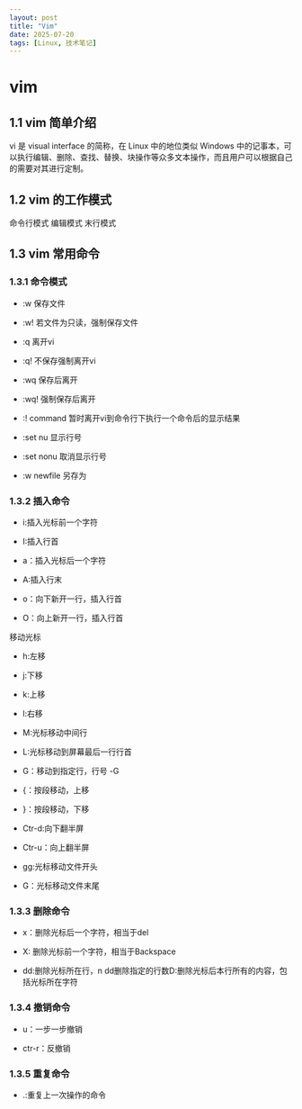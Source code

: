 ```yaml
---
layout: post
title: "Vim"
date: 2025-07-20
tags: [Linux, 技术笔记]
---
```


# vim

## 1.1 vim 简单介绍

vi 是 visual interface 的简称，在 Linux 中的地位类似 Windows 中的记事本，可以执行编辑、删除、查找、替换、块操作等众多文本操作，而且用户可以根据自己的需要对其进行定制。

## 1.2 vim 的工作模式

命令行模式
编辑模式
末行模式

## 1.3 vim 常用命令

### 1.3.1 命令模式

- :w 保存文件

- :w! 若文件为只读，强制保存文件

- :q 离开vi

- :q! 不保存强制离开vi

- :wq 保存后离开

- :wq! 强制保存后离开

- :! command 暂时离开vi到命令行下执行一个命令后的显示结果

- :set nu 显示行号

- :set nonu 取消显示行号

- :w newfile 另存为

### 1.3.2 插入命令

- i:插入光标前一个字符

- I:插入行首

- a：插入光标后一个字符

- A:插入行末

- o：向下新开一行，插入行首

- O：向上新开一行，插入行首

移动光标

- h:左移

- j:下移

- k:上移

- l:右移

- M:光标移动中间行

- L:光标移动到屏幕最后一行行首

- G：移动到指定行，行号 -G

- {：按段移动，上移

- }：按段移动，下移

- Ctr-d:向下翻半屏

- Ctr-u：向上翻半屏

- gg:光标移动文件开头

- G：光标移动文件末尾

### 1.3.3 删除命令

- x：删除光标后一个字符，相当于del

- X: 删除光标前一个字符，相当于Backspace

- dd:删除光标所在行，n dd删除指定的行数D:删除光标后本行所有的内容，包括光标所在字符

### 1.3.4 撤销命令

- u：一步一步撤销

- ctr-r：反撤销

### 1.3.5 重复命令

- .:重复上一次操作的命令
